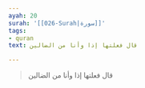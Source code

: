 ```yaml
---
ayah: 20
surah: '[[026-Surah|سورة]]'
tags:
- quran
text: قال فعلتها إذا وأنا من الضالين

---
```

> قال فعلتها إذا وأنا من الضالين
